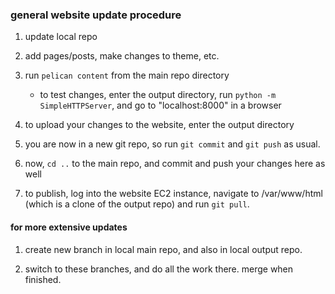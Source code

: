 ### general website update procedure

1.  update local repo

2.  add pages/posts, make changes to theme, etc.

3.  run `pelican content` from the main repo directory

    +  to test changes, enter the output directory, run `python -m SimpleHTTPServer`, and go to "localhost:8000" in a browser
    
4.  to upload your changes to the website, enter the output directory

5.  you are now in a new git repo, so run `git commit` and `git push` as usual.

6.  now, `cd ..` to the main repo, and commit and push your changes here as well
        
7.  to publish, log into the website EC2 instance, navigate to /var/www/html (which is a clone of the output repo) and run `git pull`.

#### for more extensive updates

1.  create new branch in local main repo, and also in local output repo.

2.  switch to these branches, and do all the work there. merge when finished.
